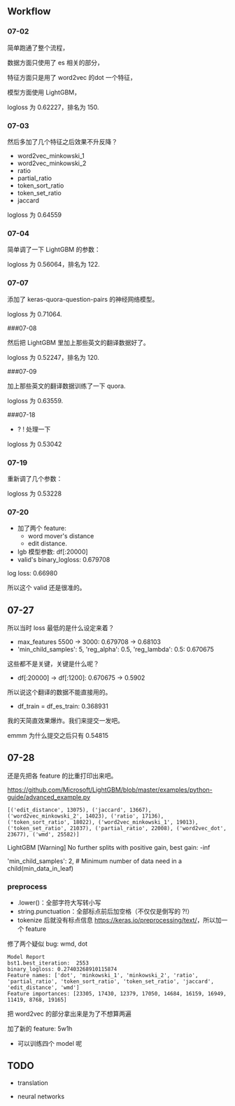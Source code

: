 ## Workflow

### 07-02

简单跑通了整个流程，

数据方面只使用了 es 相关的部分，

特征方面只是用了 word2vec 的dot 一个特征，

模型方面使用 LightGBM，

logloss 为 0.62227，排名为 150.

### 07-03

然后多加了几个特征之后效果不升反降？

* word2vec_minkowski_1 
* word2vec_minkowski_2
* ratio
* partial_ratio 
* token_sort_ratio 
* token_set_ratio 
* jaccard

logloss 为 0.64559

### 07-04

简单调了一下 LightGBM 的参数：

logloss 为 0.56064，排名为 122.

### 07-07

添加了 keras-quora-question-pairs 的神经网络模型。

logloss 为 0.71064.

###07-08

然后把 LightGBM 里加上那些英文的翻译数据好了。

logloss 为 0.52247，排名为 120.

###07-09

加上那些英文的翻译数据训练了一下 quora.

logloss 为 0.63559.

###07-18

* ? ! 处理一下

logloss 为 0.53042

### 07-19

重新调了几个参数：

logloss 为 0.53228

### 07-20

* 加了两个 feature: 
  * word mover's distance 
  * edit distance.
* lgb 模型参数: df[:20000]
* valid's binary_logloss: 0.679708

log loss: 0.66980

所以这个 valid 还是很准的。

## 07-27

所以当时 loss 最低的是什么设定来着？

* max_features 5500 -> 3000: 0.679708 -> 0.68103
* 'min_child_samples': 5,  'reg_alpha': 0.5,  'reg_lambda': 0.5:  0.670675

这些都不是关键，关键是什么呢？

* df[:20000] -> df[:1200]: 0.670675 -> 0.5902

所以说这个翻译的数据不能直接用的。

* df_train = df_es_train: 0.368931

我的天简直效果爆炸。我们来提交一发吧。

emmm 为什么提交之后只有 0.54815

## 07-28

还是先把各 feature 的比重打印出来吧。

<https://github.com/Microsoft/LightGBM/blob/master/examples/python-guide/advanced_example.py>

```
[('edit_distance', 13075), ('jaccard', 13667), ('word2vec_minkowski_2', 14023), ('ratio', 17136), ('token_sort_ratio', 18022), ('word2vec_minkowski_1', 19013), ('token_set_ratio', 21037), ('partial_ratio', 22008), ('word2vec_dot', 23677), ('wmd', 25582)]
```



LightGBM [Warning] No further splits with positive gain, best gain: -inf

'min_child_samples': 2,  # Minimum number of data need in a child(min_data_in_leaf)

### preprocess

* .lower()：全部字符大写转小写
* string.punctuation：全部标点前后加空格（不仅仅是倒写的 ?!）
* tokenize 后就没有标点信息 <https://keras.io/preprocessing/text/>，所以加一个 feature



修了两个疑似 bug: wmd, dot

```
Model Report
bst1.best_iteration:  2553
binary_logloss: 0.27403268910115874
Feature names: ['dot', 'minkowski_1', 'minkowski_2', 'ratio', 'partial_ratio', 'token_sort_ratio', 'token_set_ratio', 'jaccard', 'edit_distance', 'wmd']
Feature importances: [23305, 17430, 12379, 17050, 14684, 16159, 16949, 11419, 8768, 19165]
```



把 word2vec 的部分拿出来是为了不想算两遍

加了新的 feature: 5w1h



* 可以训练四个 model 呢

## TODO

* translation


* neural networks
